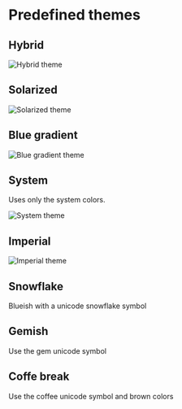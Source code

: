 # Predefined themes

## Hybrid

![Hybrid theme](https://raw.githubusercontent.com/MisanthropicBit/bash_powerline/master/screenshots/hybrid.png)

## Solarized

![Solarized theme](https://raw.githubusercontent.com/MisanthropicBit/bash_powerline/master/screenshots/solarized.png)

## Blue gradient

![Blue gradient theme](https://raw.githubusercontent.com/MisanthropicBit/bash_powerline/master/screenshots/blue_gradient.png)

## System

Uses only the system colors.

![System theme](https://raw.githubusercontent.com/MisanthropicBit/bash_powerline/master/screenshots/system.png)

## Imperial

![Imperial theme](https://raw.githubusercontent.com/MisanthropicBit/bash_powerline/master/screenshots/imperial.png)

## Snowflake

Blueish with a unicode snowflake symbol


## Gemish

Use the gem unicode symbol

## Coffe break

Use the coffee unicode symbol and brown colors
